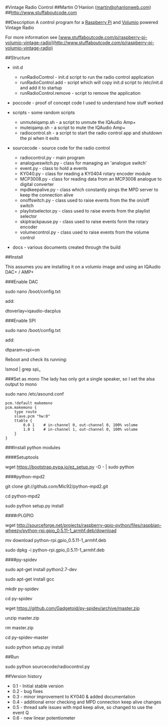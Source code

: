 #Vintage Radio Control
##Martin O'Hanlon (martin@ohanlonweb.com)
##http://www.stuffaboutcode.com

##Description
A control program for a [Raspberry Pi](http://www.raspberrypi.org) and [Volumio](http://volumio.org) powered Vintage Radio 

For more information see [www.stuffaboutcode.com/p/raspberry-pi-volumio-vintage-radio](http://www.stuffaboutcode.com/p/raspberry-pi-volumio-vintage-radio)

##Structure
* init.d
  * runRadioControl - init.d script to run the radio control application
  * runRadioControl.add - script which will copy init.d script to /etc/init.d and add it to startup
  * runRadioControl.remove - script to remove the application

* poccode - proof of concept code I used to understand how stuff worked

* scripts - some random scripts
  * unmuteiqamp.sh - a script to unmute the IQAudio Amp+
  * muteiqamp.sh - a script to mute the IQAudio Amp+
  * radiocontrol.sh - a script to start the radio control app and shutdown the pi when it exits
 
* sourcecode - source code for the radio control
  * radiocontrol.py - main program
  * analogueswitch.py - class for managing an 'analogue switch'
  * event.py - class to hold a events
  * KY040.py - class for reading a KY0404 rotary encoder module
  * MCP3008.py - class for reading data from an MCP3008 analogue to digital converter
  * mpdkeepalive.py - class which constantly pings the MPD server to keep the connection alive
  * onoffswitch.py - class used to raise events from the the on/off switch 
  * playlistselector.py - class used to raise events from the playlist selector
  * skiptrackpause.py - class used to raise events form the rotary encoder
  * volumecontrol.py - class used to raise events from the volume control

* docs - various documents created through the build

##Install

This assumes you are installing it on a volumio image and using an IQAudio DAC+ / AMP+

###Enable DAC

sudo nano /boot/config.txt

add:

dtoverlay=iqaudio-dacplus

###Enable SPI

sudo nano /boot/config.txt

add:

dtparam=spi=on

Reboot and check its running:

lsmod | grep spi_

###Set as mono
The lady has only got a single speaker, so I set the alsa output to mono

sudo nano /etc/asound.conf

    pcm.!default makemono
    pcm.makemono {
        type route
        slave.pcm "hw:0"
        ttable {
            0.0 1    # in-channel 0, out-channel 0, 100% volume
            1.0 1    # in-channel 1, out-channel 0, 100% volume
        }
    }

###Install python modules

####Setuptools

wget https://bootstrap.pypa.io/ez_setup.py -O - | sudo python

####python-mpd2

git clone git://github.com/Mic92/python-mpd2.git

cd python-mpd2

sudo python setup.py install

####rPi.GPIO

wget http://sourceforge.net/projects/raspberry-gpio-python/files/raspbian-wheezy/python-rpi.gpio_0.5.11-1_armhf.deb/download

mv download python-rpi.gpio_0.5.11-1_armhf.deb

sudo dpkg -i python-rpi.gpio_0.5.11-1_armhf.deb

####py-spidev

sudo apt-get install python2.7-dev

sudo apt-get install gcc

mkdir py-spidev

cd py-spidev

wget https://github.com/Gadgetoid/py-spidev/archive/master.zip

unzip master.zip

rm master.zip

cd py-spidev-master

sudo python setup.py install

##Run

sudo python sourcecode/radiocontrol.py

##Version history
* 0.1 - Initial stable version
* 0.2 - bug fixes
* 0.3 - minor improvement to KY040 & added documentation
* 0.4 - additional error checking and MPD connection keep alive changes
* 0.5 - thread safe issues with mpd keep alive, so changed to use the event Q
* 0.6 - new linear potentiometer
